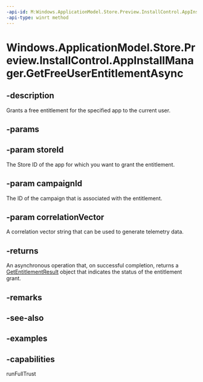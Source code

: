 ```yaml
---
-api-id: M:Windows.ApplicationModel.Store.Preview.InstallControl.AppInstallManager.GetFreeUserEntitlementAsync(System.String,System.String,System.String)
-api-type: winrt method
---
```


<!-- Method syntax.
public IAsyncOperation<GetEntitlementResult> AppInstallManager.GetFreeUserEntitlementAsync(String storeId, String campaignId, String correlationVector)
-->

# Windows.ApplicationModel.Store.Preview.InstallControl.AppInstallManager.GetFreeUserEntitlementAsync

## -description
Grants a free entitlement for the specified app to the current user.

## -params

## -param storeId
The Store ID of the app for which you want to grant the entitlement.

## -param campaignId
The ID of the campaign that is associated with the entitlement.

## -param correlationVector
A correlation vector string that can be used to generate telemetry data.

## -returns
An asynchronous operation that, on successful completion, returns a [GetEntitlementResult](getentitlementresult.md) object that indicates the status of the entitlement grant.

## -remarks

## -see-also

## -examples

## -capabilities
runFullTrust
